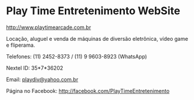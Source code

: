 # Play Time Entretenimento WebSite
http://www.playtimearcade.com.br

Locação, aluguel e venda de máquinas de diversão eletrônica, vídeo game e fliperama.

Telefones: (11) 2452-8373 / (11) 9 9603-8923 (WhatsApp)

Nextel ID: 35\*7\*36202

Email: playdiv@yahoo.com.br

Página no Facebook: http://facebook.com/PlayTimeEntretenimento

